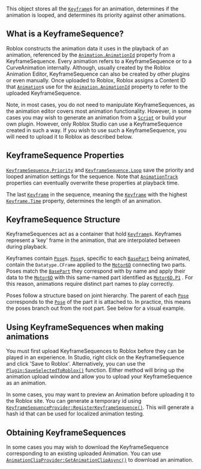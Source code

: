 This object stores all the [`Keyframe`](https://create.roblox.com/docs/reference/engine/classes/Keyframe)s for an animation, determines if
the animation is looped, and determines its priority against other animations.
## What is a KeyframeSequence?

Roblox constructs the animation data it uses in the playback of an animation,
referenced by the [`Animation.AnimationId`](https://create.roblox.com/docs/reference/engine/classes/Animation#AnimationId) property from a
KeyframeSequence. Every animation refers to a KeyframeSequence or to a
CurveAnimation internally. Although, usually created by the Roblox Animation
Editor, KeyframeSequence can also be created by other plugins or even
manually. Once uploaded to Roblox, Roblox assigns a Content ID that
[`Animation`](https://create.roblox.com/docs/reference/engine/classes/Animation)s use for the [`Animation.AnimationId`](https://create.roblox.com/docs/reference/engine/classes/Animation#AnimationId) property to refer
to the uploaded KeyframeSequence.

Note, in most cases, you do not need to manipulate KeyframeSequences, as the
animation editor covers most animation functionality. However, in some cases
you may wish to generate an animation from a [`Script`](https://create.roblox.com/docs/reference/engine/classes/Script) or build your own
plugin. However, only Roblox Studio can use a KeyframeSequence created in such
a way. If you wish to use such a KeyframeSequence, you will need to upload it
to Roblox as described below.
## KeyframeSequence Properties

[`KeyframeSequence.Priority`](https://create.roblox.com/docs/reference/engine/classes/KeyframeSequence#Priority) and [`KeyframeSequence.Loop`](https://create.roblox.com/docs/reference/engine/classes/KeyframeSequence#Loop) save the
priority and looped animation settings for the sequence. Note that
[`AnimationTrack`](https://create.roblox.com/docs/reference/engine/classes/AnimationTrack) properties can eventually overwrite these properties at
playback time.

The last [`Keyframe`](https://create.roblox.com/docs/reference/engine/classes/Keyframe) in the sequence, meaning the [`Keyframe`](https://create.roblox.com/docs/reference/engine/classes/Keyframe) with
the highest [`Keyframe.Time`](https://create.roblox.com/docs/reference/engine/classes/Keyframe#Time) property, determines the length of an
animation.
## KeyframeSequence Structure

KeyframeSequences act as a container that hold [`Keyframe`](https://create.roblox.com/docs/reference/engine/classes/Keyframe)s. Keyframes
represent a 'key' frame in the animation, that are interpolated between during
playback.

Keyframes contain [`Pose`](https://create.roblox.com/docs/reference/engine/classes/Pose)s. [`Pose`](https://create.roblox.com/docs/reference/engine/classes/Pose)s, specific to each
[`BasePart`](https://create.roblox.com/docs/reference/engine/classes/BasePart) being animated, contain the `Datatype.CFrame` applied to the
[`Motor6D`](https://create.roblox.com/docs/reference/engine/classes/Motor6D) connecting two parts. Poses match the [`BasePart`](https://create.roblox.com/docs/reference/engine/classes/BasePart) they
correspond with by name and apply their data to the [`Motor6D`](https://create.roblox.com/docs/reference/engine/classes/Motor6D) with this
same-named part identified as [`Motor6D.P1`](https://create.roblox.com/docs/reference/engine/classes/Motor6D#P1) . For this reason, animations
require distinct part names to play correctly.

Poses follow a structure based on joint hierarchy. The parent of each
[`Pose`](https://create.roblox.com/docs/reference/engine/classes/Pose) corresponds to the [`Pose`](https://create.roblox.com/docs/reference/engine/classes/Pose) of the part it is attached to. In
practice, this means the poses branch out from the root part. See below for a
visual example.
## Using KeyframeSequences when making animations

You must first upload KeyframeSequences to Roblox before they can be played in
an experience. In Studio, right click on the KeyframeSequence and click 'Save
to Roblox'. Alternatively, you can use the
[`Plugin:SaveSelectedToRoblox()`](https://create.roblox.com/docs/reference/engine/classes/Plugin#SaveSelectedToRoblox) function. Either method will bring up
the animation upload window and allow you to upload your KeyframeSequence as
an animation.

In some cases, you may want to preview an Animation before uploading it to the
Roblox site. You can generate a temporary id using
[`KeyframeSequenceProvider:RegisterKeyframeSequence()`](https://create.roblox.com/docs/reference/engine/classes/KeyframeSequenceProvider#RegisterKeyframeSequence). This will
generate a hash id that can be used for localized animation testing.
## Obtaining KeyframeSequences

In some cases you may wish to download the KeyframeSequence corresponding to
an existing uploaded Animation. You can use
[`AnimationClipProvider:GetAnimationClipAsync()`](https://create.roblox.com/docs/reference/engine/classes/AnimationClipProvider#GetAnimationClipAsync) to download an
animation.